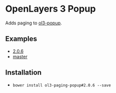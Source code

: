 # OpenLayers 3 Popup
Adds paging to [ol3-popup](https://github.com/walkermatt/ol3-popup).

## Examples

* [2.0.6](https://rawgit.com/ca0v/ol3-popup/v2.0.6/rawgit.html)
* [master](https://rawgit.com/ca0v/ol3-popup/master/rawgit.html)

## Installation

* `bower install ol3-paging-popup#2.0.6 --save`
